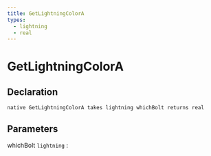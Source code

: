 ```yaml
---
title: GetLightningColorA
types:
  - lightning
  - real
---
```


# GetLightningColorA

## Declaration

```jass
native GetLightningColorA takes lightning whichBolt returns real
```

## Parameters
whichBolt `lightning`
: 
